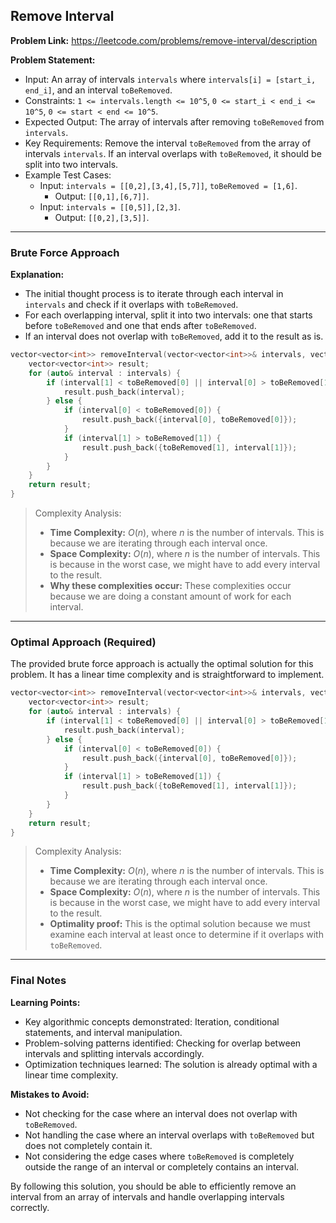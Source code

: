 ## Remove Interval
**Problem Link:** https://leetcode.com/problems/remove-interval/description

**Problem Statement:**
- Input: An array of intervals `intervals` where `intervals[i] = [start_i, end_i]`, and an interval `toBeRemoved`.
- Constraints: `1 <= intervals.length <= 10^5`, `0 <= start_i < end_i <= 10^5`, `0 <= start < end <= 10^5`.
- Expected Output: The array of intervals after removing `toBeRemoved` from `intervals`.
- Key Requirements: Remove the interval `toBeRemoved` from the array of intervals `intervals`. If an interval overlaps with `toBeRemoved`, it should be split into two intervals.
- Example Test Cases:
  - Input: `intervals = [[0,2],[3,4],[5,7]]`, `toBeRemoved = [1,6]`.
    - Output: `[[0,1],[6,7]]`.
  - Input: `intervals = [[0,5]],[2,3]`.
    - Output: `[[0,2],[3,5]]`.

---

### Brute Force Approach
**Explanation:**
- The initial thought process is to iterate through each interval in `intervals` and check if it overlaps with `toBeRemoved`.
- For each overlapping interval, split it into two intervals: one that starts before `toBeRemoved` and one that ends after `toBeRemoved`.
- If an interval does not overlap with `toBeRemoved`, add it to the result as is.

```cpp
vector<vector<int>> removeInterval(vector<vector<int>>& intervals, vector<int>& toBeRemoved) {
    vector<vector<int>> result;
    for (auto& interval : intervals) {
        if (interval[1] < toBeRemoved[0] || interval[0] > toBeRemoved[1]) {
            result.push_back(interval);
        } else {
            if (interval[0] < toBeRemoved[0]) {
                result.push_back({interval[0], toBeRemoved[0]});
            }
            if (interval[1] > toBeRemoved[1]) {
                result.push_back({toBeRemoved[1], interval[1]});
            }
        }
    }
    return result;
}
```

> Complexity Analysis:
> - **Time Complexity:** $O(n)$, where $n$ is the number of intervals. This is because we are iterating through each interval once.
> - **Space Complexity:** $O(n)$, where $n$ is the number of intervals. This is because in the worst case, we might have to add every interval to the result.
> - **Why these complexities occur:** These complexities occur because we are doing a constant amount of work for each interval.

---

### Optimal Approach (Required)
The provided brute force approach is actually the optimal solution for this problem. It has a linear time complexity and is straightforward to implement.

```cpp
vector<vector<int>> removeInterval(vector<vector<int>>& intervals, vector<int>& toBeRemoved) {
    vector<vector<int>> result;
    for (auto& interval : intervals) {
        if (interval[1] < toBeRemoved[0] || interval[0] > toBeRemoved[1]) {
            result.push_back(interval);
        } else {
            if (interval[0] < toBeRemoved[0]) {
                result.push_back({interval[0], toBeRemoved[0]});
            }
            if (interval[1] > toBeRemoved[1]) {
                result.push_back({toBeRemoved[1], interval[1]});
            }
        }
    }
    return result;
}
```

> Complexity Analysis:
> - **Time Complexity:** $O(n)$, where $n$ is the number of intervals. This is because we are iterating through each interval once.
> - **Space Complexity:** $O(n)$, where $n$ is the number of intervals. This is because in the worst case, we might have to add every interval to the result.
> - **Optimality proof:** This is the optimal solution because we must examine each interval at least once to determine if it overlaps with `toBeRemoved`.

---

### Final Notes

**Learning Points:**
- Key algorithmic concepts demonstrated: Iteration, conditional statements, and interval manipulation.
- Problem-solving patterns identified: Checking for overlap between intervals and splitting intervals accordingly.
- Optimization techniques learned: The solution is already optimal with a linear time complexity.

**Mistakes to Avoid:**
- Not checking for the case where an interval does not overlap with `toBeRemoved`.
- Not handling the case where an interval overlaps with `toBeRemoved` but does not completely contain it.
- Not considering the edge cases where `toBeRemoved` is completely outside the range of an interval or completely contains an interval.

By following this solution, you should be able to efficiently remove an interval from an array of intervals and handle overlapping intervals correctly.